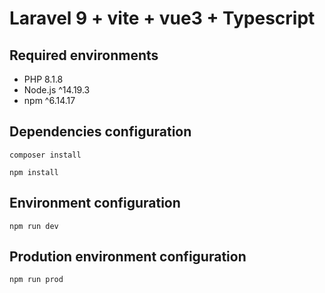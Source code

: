 # Laravel 9 + vite + vue3 + Typescript

## Required environments

- PHP 8.1.8
- Node.js ^14.19.3
- npm ^6.14.17

## Dependencies configuration 

```
composer install
```
```
npm install
```
## Environment configuration

```
npm run dev
```

## Prodution environment configuration

```
npm run prod
```
